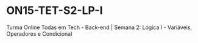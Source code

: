 # ON15-TET-S2-LP-I
Turma Online Todas em Tech - Back-end | Semana 2: Lógica I - Variáveis, Operadores e Condicional
